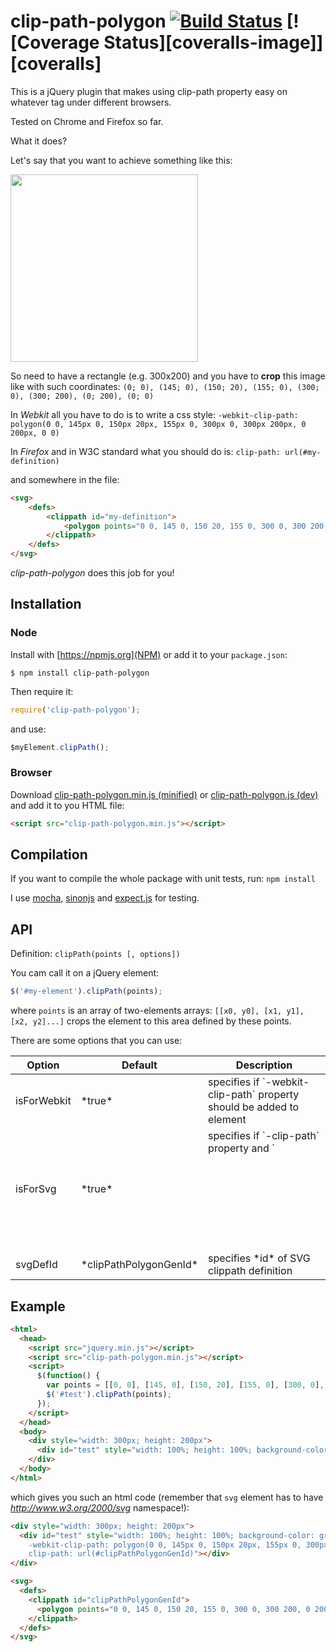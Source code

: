 clip-path-polygon [![Build Status](https://travis-ci.org/andrusieczko/clip-path-polygon.png?branch=master)](https://travis-ci.org/andrusieczko/clip-path-polygon) [![Coverage Status][coveralls-image]][coveralls]
===============

This is a jQuery plugin that makes using clip-path property easy on whatever tag under different browsers.

Tested on Chrome and Firefox so far.

What it does?

Let's say that you want to achieve something like this:

<img src="http://www.andrusieczko.pl/others/files_to_share/clipPath.png" width="300">

So need to have a rectangle (e.g. 300x200) and you have to **crop** this image like with such coordinates: 
`(0; 0), (145; 0), (150; 20), (155; 0), (300; 0), (300; 200), (0; 200), (0; 0)`

In *Webkit* all you have to do is to write a css style:
`-webkit-clip-path: polygon(0 0, 145px 0, 150px 20px, 155px 0, 300px 0, 300px 200px, 0 200px, 0 0)`

In *Firefox* and in W3C standard what you should do is:
`clip-path: url(#my-definition)`

and somewhere in the file:

```html
<svg>
    <defs>
        <clippath id="my-definition">
            <polygon points="0 0, 145 0, 150 20, 155 0, 300 0, 300 200, 0 200, 0 0"></polygon>
        </clippath>
    </defs>
</svg>
```

*clip-path-polygon* does this job for you!

## Installation

### Node

Install with [https://npmjs.org](NPM) or add it to your `package.json`:

`$ npm install clip-path-polygon`

Then require it:

```javascript
require('clip-path-polygon');
```

and use:
```javascript
$myElement.clipPath();
```

### Browser

Download [clip-path-polygon.min.js (minified)](https://raw.github.com/andrusieczko/clip-path-polygon/master/build/clip-path-polygon.min.js) or [clip-path-polygon.js (dev)](https://raw.github.com/andrusieczko/clip-path-polygon/master/js/clip-path-polygon.js) and add it to you HTML file:

```html
<script src="clip-path-polygon.min.js"></script>
```

Compilation
-----------
If you want to compile the whole package with unit tests, run:
`npm install`

I use [mocha](http://visionmedia.github.io/mocha/), [sinonjs](http://sinonjs.org) and [expect.js](https://github.com/LearnBoost/expect.js) for testing.

API
-------

Definition:
`clipPath(points [, options])`

You cam call it on a jQuery element:
```javascript
$('#my-element').clipPath(points);
```

where `points` is an array of two-elements arrays: `[[x0, y0], [x1, y1], [x2, y2]...]` crops the element to this area defined by these points.

There are some options that you can use:
<table>
  <thead>
    <th>Option</th>
    <th>Default</th>
    <th>Description</th>
  </thead>
  <tbody>
    <tr>
      <td>isForWebkit</td>
      <td>*true*</td>
      <td>specifies if `-webkit-clip-path` property should be added to element</td>
    </tr>
    <tr>
      <td>isForSvg</td>
      <td>*true*</td>
      <td>specifies if `-clip-path` property and `<svg>` element should be added</td>
    </tr>
    <tr>
      <td>svgDefId</td>
      <td>*clipPathPolygonGenId*</td>
      <td>specifies *id* of SVG clippath definition</td>
    </tr>
  </tbody>
</table>

Example
-------

```html
<html>
  <head>
    <script src="jquery.min.js"></script>
    <script src="clip-path-polygon.min.js"></script>
    <script>
      $(function() {
        var points = [[0, 0], [145, 0], [150, 20], [155, 0], [300, 0], [300, 200], [0, 200], [0, 0]];
        $('#test').clipPath(points);
      });
    </script>
  </head>
  <body>
    <div style="width: 300px; height: 200px">
      <div id="test" style="width: 100%; height: 100%; background-color: green"></div>
    </div>
  </body>
</html>
```

which gives you such an html code (remember that `svg` element has to have *http://www.w3.org/2000/svg* namespace!):

```html
<div style="width: 300px; height: 200px">
  <div id="test" style="width: 100%; height: 100%; background-color: green;
    -webkit-clip-path: polygon(0 0, 145px 0, 150px 20px, 155px 0, 300px 0, 300px 200px, 0 200px, 0 0);
    clip-path: url(#clipPathPolygonGenId)"></div>
</div>

<svg>
  <defs>
    <clippath id="clipPathPolygonGenId">
      <polygon points="0 0, 145 0, 150 20, 155 0, 300 0, 300 200, 0 200, 0 0"></polygon>
    </clippath>
  </defs>
</svg>
```